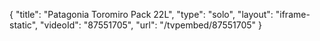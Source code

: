{
    "title": "Patagonia Toromiro Pack 22L",
    "type": "solo",
    "layout": "iframe-static",
    "videoId": "87551705",
    "url": "\/tvpembed\/87551705"
}